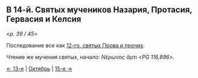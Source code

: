 
## В 14-й. Святых мучеников Назария, Протасия, Гервасия и Келсия

<*p. 39 / 45*>

Последование все как [12-го, святых Прова и прочих](10_12_MES.ru.md). 

Чтение же мучения святых, начало: *Νέρωνος ἄρτι* <*PG 116,896*>.

[← 13-е](10_13_MES.ru.md) | [Октябрь](README.md#14-й) | [15-е →](10_15_MES.ru.md)
